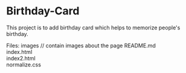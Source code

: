 # Birthday-Card
This project is to add birthday card which helps to memorize people's birthday.

Files:
 	images // contain images about the page
	README.md 	 
	index.html 	 
	index2.html  
	normalize.css

